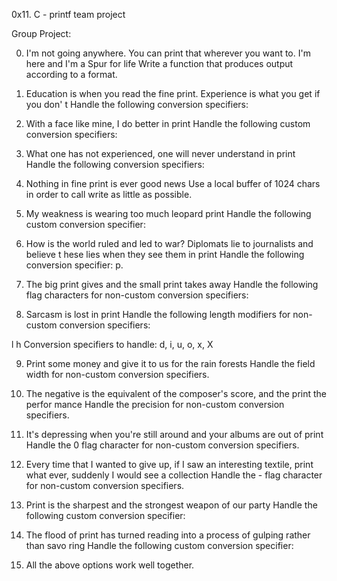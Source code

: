 

0x11. C - printf team project

Group Project:

  0.  I'm not going anywhere. You can print that wherever you want to. I'm here and I'm a Spur for life
    Write a function that produces output according to a format.

  1.  Education is when you read the fine print. Experience is what you get if you don' t
    Handle the following conversion specifiers:

  2.   With a face like mine, I do better in print
    Handle the following custom conversion specifiers:

  3.  What one has not experienced, one will never understand in print
    Handle the following conversion specifiers:

  4.  Nothing in fine print is ever good news
    Use a local buffer of 1024 chars in order to call write as little as possible.

  5.  My weakness is wearing too much leopard print
    Handle the following custom conversion specifier:

  6.  How is the world ruled and led to war? Diplomats lie to journalists and believe t hese lies when they see them in print
    Handle the following conversion specifier: p.

  7.  The big print gives and the small print takes away
    Handle the following flag characters for non-custom conversion specifiers:

  8.  Sarcasm is lost in print
    Handle the following length modifiers for non-custom conversion specifiers:

l
h
Conversion specifiers to handle: d, i, u, o, x, X

  9.  Print some money and give it to us for the rain forests
    Handle the field width for non-custom conversion specifiers.

  10.  The negative is the equivalent of the composer's score, and the print the perfor mance
    Handle the precision for non-custom conversion specifiers.

  11.  It's depressing when you're still around and your albums are out of print
    Handle the 0 flag character for non-custom conversion specifiers.

 12.   Every time that I wanted to give up, if I saw an interesting textile, print what ever, suddenly I would see a collection
    Handle the - flag character for non-custom conversion specifiers.

 13.   Print is the sharpest and the strongest weapon of our party
    Handle the following custom conversion specifier:

 14.   The flood of print has turned reading into a process of gulping rather than savo ring
    Handle the following custom conversion specifier:

 15. All the above options work well together.


